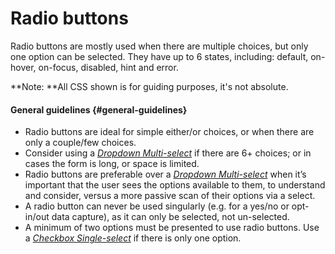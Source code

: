 # Radio buttons

Radio buttons are mostly used when there are multiple choices, but only one option can be selected. They have up to 6 states, including: default, on-hover, on-focus, disabled, hint and error.

**Note: **All CSS shown is for guiding purposes, it's not absolute.

#### General guidelines {#general-guidelines}

* Radio buttons are ideal for simple either/or choices, or when there are only a couple/few choices.
* Consider using a [_Dropdown Multi-select_](//atoms/dropdowns.html#multi-select) if there are 6+ choices; or in cases the form is long, or space is limited.
* Radio buttons are preferable over a [_Dropdown Multi-select_](//atoms/dropdowns.html#multi-select) when it’s important that the user sees the options available to them, to understand and consider, versus a more passive scan of their options via a select.
* A radio button can never be used singularly \(e.g. for a yes/no or opt-in/out data capture\), as it can only be selected, not un-selected.
* A minimum of two options must be presented to use radio buttons. Use a [_Checkbox Single-select_](//atoms/checkboxes.html#single-select) if there is only one option.



